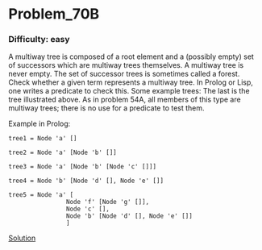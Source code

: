 # Problem_70B
### Difficulty: easy
A multiway tree is composed of a root element and a (possibly empty) set of successors which are multiway trees themselves. A multiway tree is never empty. The set of successor trees is sometimes called a forest.
Check whether a given term represents a multiway tree.
In Prolog or Lisp, one writes a predicate to check this.
Some example trees:
The last is the tree illustrated above.
As in problem 54A, all members of this type are multiway trees; there is no use for a predicate to test them.

Example in Prolog:

```
tree1 = Node 'a' []

tree2 = Node 'a' [Node 'b' []]

tree3 = Node 'a' [Node 'b' [Node 'c' []]]

tree4 = Node 'b' [Node 'd' [], Node 'e' []]

tree5 = Node 'a' [
                Node 'f' [Node 'g' []],
                Node 'c' [],
                Node 'b' [Node 'd' [], Node 'e' []]
                ]
```
[Solution](https://wiki.haskell.orghttp://www.haskell.org/ghc/docs/latest/html/libraries/containers/Data-Tree.html)

